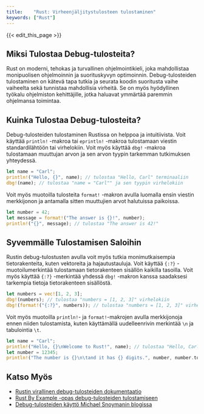 ```yaml
---
title:    "Rust: Virheenjäljitystulosteen tulostaminen"
keywords: ["Rust"]
---
```


{{< edit_this_page >}}

## Miksi Tulostaa Debug-tulosteita?

Rust on moderni, tehokas ja turvallinen ohjelmointikieli, joka mahdollistaa monipuolisen ohjelmoinnin ja suorituskyvyn optimoinnin. Debug-tulosteiden tulostaminen on kätevä tapa tutkia ja seurata koodin suoritusta vaihe vaiheelta sekä tunnistaa mahdollisia virheitä. Se on myös hyödyllinen työkalu ohjelmiston kehittäjille, jotka haluavat ymmärtää paremmin ohjelmansa toimintaa.

## Kuinka Tulostaa Debug-tulosteita?

Debug-tulosteiden tulostaminen Rustissa on helppoa ja intuitiivista. Voit käyttää `println!` -makroa tai `eprintln!` -makroa tulostamaan viestin standardilähtöön tai virhelokiin. Voit myös käyttää `dbg!` -makroa tulostamaan muuttujan arvon ja sen arvon tyypin tarkemman tutkimuksen yhteydessä.

```Rust
let name = "Carl";
println!("Hello, {}", name); // tulostaa "Hello, Carl" terminaaliin
dbg!(name); // tulostaa "name = "Carl"" ja sen tyypin virhelokiin
```

Voit myös muotoilla tulosteita `format!` -makron avulla luomalla ensin viestin merkkijonon ja antamalla sitten muuttujien arvot halutuissa paikoissa.

```Rust
let number = 42;
let message = format!("The answer is {}!", number);
println!("{}", message); // tulostaa "The answer is 42!"
```

## Syvemmälle Tulostamisen Saloihin

Rustin debug-tulostusten avulla voit myös tutkia monimutkaisempia tietorakenteita, kuten vektoreita ja hajautustauluja. Voit käyttää `{:?}` -muotoilumerkintää tulostamaan tietorakenteen sisällön kaikilla tasoilla. Voit myös käyttää `{:?}` -merkintää yhdessä `dbg!` -makron kanssa saadaksesi tarkempia tietoja tietorakenteen sisällöstä.

```Rust
let numbers = vec![1, 2, 3];
dbg!(numbers); // tulostaa "numbers = [1, 2, 3]" virhelokiin
dbg!(format!("{:?}", numbers)); // tulostaa "numbers = [1, 2, 3]" virhelokiin
```

Voit myös muotoilla `println!`- ja `format!`-makrojen avulla merkkijonoja ennen niiden tulostamista, kuten käyttämällä uudelleenrivin merkintää `\n` ja tabulointia `\t`.

```Rust
let name = "Carl";
println!("Hello, {}\nWelcome to Rust!", name); // tulostaa "Hello, Carl" ja "Welcome to Rust!" kahdelle riville
let number = 12345;
println!("The number is {}\n\tand it has {} digits.", number, number.to_string().len()); // tulostaa "The number is 12345" ja "\tand it has 5 digits." kahdelle riville
```

## Katso Myös

- [Rustin virallinen debug-tulosteiden dokumentaatio](https://doc.rust-lang.org/std/fmt/)
- [Rust By Example -opas debug-tulosteiden tulostamiseen](https://doc.rust-lang.org/rust-by-example/hello/print.html)
- [Debug-tulosteiden käyttö Michael Snoymanin blogissa](https://www.snoyman.com/blog/2018/04/introduction-debugging-rust)